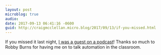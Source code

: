 ```yaml
---
layout: post
microblog: true
audio: 
date: 2017-09-13 06:41:16 -0600
guid: http://craigmcclellan.micro.blog/2017/09/13/if-you-missed.html
---
```

If you missed it last night, [I was a guest on a podcast](http://www.theclassnerd.com/blog/2017/9/12/talking-automation-on-robby-burns-friends)! Thanks so much to Robby Burns for having me on to talk automation in the classroom.

